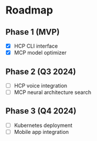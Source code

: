 # Roadmap

## Phase 1 (MVP)
- [x] HCP CLI interface  
- [x] MCP model optimizer  

## Phase 2 (Q3 2024)
- [ ] HCP voice integration  
- [ ] MCP neural architecture search  

## Phase 3 (Q4 2024)
- [ ] Kubernetes deployment  
- [ ] Mobile app integration  